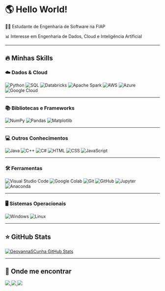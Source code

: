 <h1>🌎 Hello World!</h1>
<p>👩‍💻 Estudante de Engenharia de Software na FIAP</p>
<p>📊 Interesse em Engenharia de Dados, Cloud e Inteligência Artificial</p>

<hr>

<h2>🔥 Minhas Skills</h2>

<h3>☁️ Dados & Cloud</h3>
<p>
  <img alt="Python" src="https://img.shields.io/badge/Python-3776AB?logo=python&logoColor=white">
  <img alt="SQL" src="https://img.shields.io/badge/SQL-336791?logo=postgresql&logoColor=white">
  <img alt="Databricks" src="https://img.shields.io/badge/Databricks-FF3621?logo=databricks&logoColor=white">
  <img alt="Apache Spark" src="https://img.shields.io/badge/Apache%20Spark-E25A1C?logo=apachespark&logoColor=white">
  <img alt="AWS" src="https://img.shields.io/badge/AWS-FF9900?logo=amazon-aws&logoColor=white">
  <img alt="Azure" src="https://img.shields.io/badge/Azure-0078D4?logo=microsoftazure&logoColor=white">
  <img alt="Google Cloud" src="https://img.shields.io/badge/Google%20Cloud-4285F4?logo=googlecloud&logoColor=white">
</p>

<hr>

<h3>📚 Bibliotecas e Frameworks</h3>
<p>
  <img alt="NumPy" src="https://img.shields.io/badge/NumPy-013243?logo=numpy&logoColor=white">
  <img alt="Pandas" src="https://img.shields.io/badge/Pandas-150458?logo=pandas&logoColor=white">
  <img alt="Matplotlib" src="https://img.shields.io/badge/Matplotlib-005C5C?logo=matplotlib&logoColor=white">
</p>

<hr>

<h3>💻 Outros Conhecimentos</h3>
<p>
  <img alt="Java" src="https://img.shields.io/badge/Java-007396?logo=openjdk&logoColor=white">
  <img alt="C++" src="https://img.shields.io/badge/C++-00599C?logo=cplusplus&logoColor=white">
  <img alt="C#" src="https://img.shields.io/badge/C%23-239120?logo=csharp&logoColor=white">
  <img alt="HTML" src="https://img.shields.io/badge/HTML5-E34F26?logo=html5&logoColor=white">
  <img alt="CSS" src="https://img.shields.io/badge/CSS3-1572B6?logo=css3&logoColor=white">
  <img alt="JavaScript" src="https://img.shields.io/badge/JavaScript-F7DF1E?logo=javascript&logoColor=black">
</p>

<hr>

<h3>🛠 Ferramentas</h3>
<p>
  <img alt="Visual Studio Code" src="https://img.shields.io/badge/VS%20Code-0078d7?logo=visual-studio-code&logoColor=white">
  <img alt="Google Colab" src="https://img.shields.io/badge/Google%20Colab-F9AB00?logo=googlecolab&logoColor=white">
  <img alt="Git" src="https://img.shields.io/badge/Git-F05032?logo=git&logoColor=white">
  <img alt="GitHub" src="https://img.shields.io/badge/GitHub-181717?logo=github&logoColor=white">
  <img alt="Jupyter" src="https://img.shields.io/badge/Jupyter-F37626?logo=jupyter&logoColor=white">
  <img alt="Anaconda" src="https://img.shields.io/badge/Anaconda-44A833?logo=anaconda&logoColor=white">
</p>

<hr>

<h3>🖥 Sistemas Operacionais</h3>
<p>
  <img alt="Windows" src="https://img.shields.io/badge/Windows-0078D6?logo=windows&logoColor=white">
  <img alt="Linux" src="https://img.shields.io/badge/Linux-FCC624?logo=linux&logoColor=black">
</p>

<hr>

<h2>⭐ GitHub Stats</h2>

<p>
  <a href="https://github.com/anuraghazra/github-readme-stats">
    <img src="https://github-readme-stats.vercel.app/api/top-langs/?username=GeovannaSCunha&hide=html&layout=compact&theme=dracula" alt="GeovannaSCunha GitHub Stats">
  </a>
</p>

<hr>

<h2>📌 Onde me encontrar</h2>
<p>
  <a href="https://www.linkedin.com/in/geovanna-silva-cunha-b027b1209/">
    <img src="https://img.shields.io/badge/LinkedIn-0077B5?style=for-the-badge&logo=linkedin&logoColor=white">
  </a>
  <a href="mailto:geovanna.scunha@gmail.com">
    <img src="https://img.shields.io/badge/Gmail-D14836?style=for-the-badge&logo=gmail&logoColor=white">
  </a>
  <a href="https://github.com/GeovannaSCunha">
    <img src="https://img.shields.io/github/followers/GeovannaSCunha?label=follow&style=social">
  </a>
</p>

